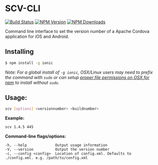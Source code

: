 # SCV-CLI
[![Build Status](https://api.travis-ci.org/Filiosoft/scv-cli.svg?branch=master)](http://travis-ci.org/Filiosoft/scv-cli)
[![NPM Version](http://img.shields.io/npm/v/scv-cli.svg?style=flat)](https://www.npmjs.org/package/scv-cli)
[![NPM Downloads](https://img.shields.io/npm/dm/scv-cli.svg?style=flat)](https://www.npmjs.org/package/scv-cli)

Command line interface to set the version number of a Apache Cordova application for iOS and Android.

## Installing

```bash
$ npm install -g ionic
```

*Note: For a global install of `-g ionic`, OSX/Linux users may need to prefix the command with `sudo` or can setup [proper file permissions on OSX for npm](http://www.johnpapa.net/how-to-use-npm-global-without-sudo-on-osx/) to install without `sudo`.*


## Usage: 
```bash
scv [options] <versionnumber> <buildnumber>
```
__Example:__

```bash
scv 1.4.5 445
```
__Command-line flags/options:__
```
-h, --help             Output usage information
-V, --version          Output the version number
-c, --config <config>  Location of config.xml. Defaults to ./config.xml. e.g. /path/to/config.xml
```